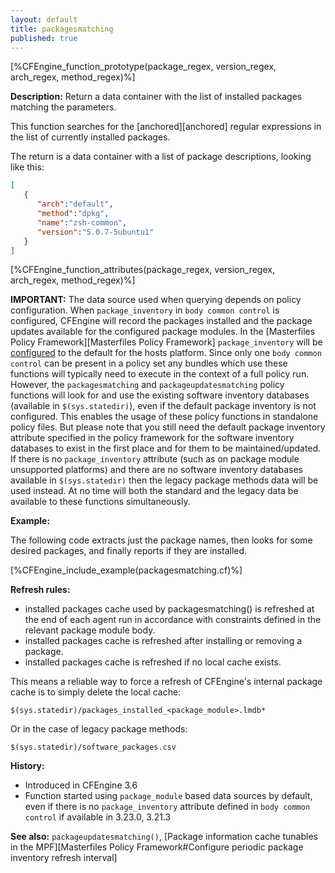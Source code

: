 ```yaml
---
layout: default
title: packagesmatching
published: true
---
```


[%CFEngine_function_prototype(package_regex, version_regex, arch_regex, method_regex)%]

**Description:** Return a data container with the list of installed packages
matching the parameters.

This function searches for the [anchored][anchored] regular expressions in the
list of currently installed packages.

The return is a data container with a list of package descriptions, looking like
this:

```json
[
   {
      "arch":"default",
      "method":"dpkg",
      "name":"zsh-common",
      "version":"5.0.7-5ubuntu1"
   }
]
```

[%CFEngine_function_attributes(package_regex, version_regex, arch_regex, method_regex)%]

**IMPORTANT:** The data source used when querying depends on policy configuration.
When `package_inventory` in `body common control` is configured, CFEngine will record the packages installed and the package updates available for the configured package modules.
In the [Masterfiles Policy Framework][Masterfiles Policy Framework] `package_inventory` will be [configured](https://github.com/cfengine/masterfiles/blob/3dc1f629544b24261975ecf86e02554d4daf346e/promises.cf.in#L92) to the default for the hosts platform.
Since only one `body common control` can be present in a policy set any bundles which use these functions will typically need to execute in the context of a full policy run.
However, the `packagesmatching` and `packageupdatesmatching` policy functions will look for and use the existing software inventory databases (available in `$(sys.statedir)`), even if the default package inventory is not configured.
This enables the usage of these policy functions in standalone policy files. But please note that you still need the default package inventory attribute specified in the policy framework for the software inventory databases to exist in the first place and for them to be maintained/updated.
If there is no `package_inventory` attribute (such as on package module unsupported platforms) and there are no software inventory databases available in `$(sys.statedir)` then the legacy package methods data will be used instead.
At no time will both the standard and the legacy data be available to these functions simultaneously.

**Example:**

The following code extracts just the package names, then looks for
some desired packages, and finally reports if they are installed.


[%CFEngine_include_example(packagesmatching.cf)%]

**Refresh rules:**

* installed packages cache used by packagesmatching() is refreshed at the end of each agent run in accordance with constraints defined in the relevant package module body.
* installed packages cache is refreshed after installing or removing a package.
* installed packages cache is refreshed if no local cache exists.

This means a reliable way to force a refresh of CFEngine's internal package cache is to simply delete the local cache:

```cf3
$(sys.statedir)/packages_installed_<package_module>.lmdb*
```

Or in the case of legacy package methods:

```cf3
$(sys.statedir)/software_packages.csv
```


**History:**

* Introduced in CFEngine 3.6
* Function started using `package_module` based data sources by default, even if
  there is no `package_inventory` attribute defined in `body common control` if
  available in 3.23.0, 3.21.3


**See also:** `packageupdatesmatching()`, [Package information cache tunables in the MPF][Masterfiles Policy Framework#Configure periodic package inventory refresh interval]
